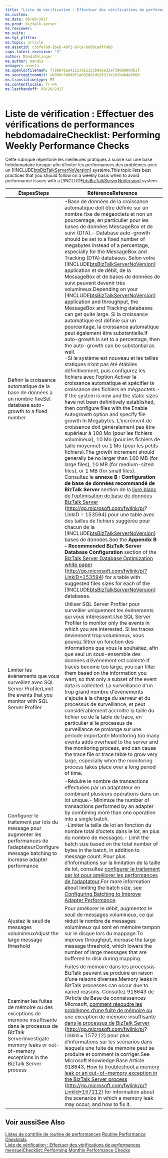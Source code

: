 ```yaml
---
title: "Liste de vérification : Effectuer des vérifications de performances hebdomadaire | Documents Microsoft"
ms.custom: 
ms.date: 06/08/2017
ms.prod: biztalk-server
ms.reviewer: 
ms.suite: 
ms.tgt_pltfrm: 
ms.topic: article
ms.assetid: c36fe78d-1be8-49f2-97ce-b6d0cadffab8
caps.latest.revision: "3"
author: MandiOhlinger
ms.author: mandia
manager: anneta
ms.openlocfilehash: f7898702e42253ab1155b0a6e32af3008800db1f
ms.sourcegitcommit: cb908c540d8f1a692d01dc8f313e16cb4b4e696d
ms.translationtype: MT
ms.contentlocale: fr-FR
ms.lasthandoff: 09/20/2017
---
```

# <a name="checklist-performing-weekly-performance-checks"></a><span data-ttu-id="1983b-102">Liste de vérification : Effectuer des vérifications de performances hebdomadaire</span><span class="sxs-lookup"><span data-stu-id="1983b-102">Checklist: Performing Weekly Performance Checks</span></span>
<span data-ttu-id="1983b-103">Cette rubrique répertorie les meilleures pratiques à suivre sur une base hebdomadaire lorsque afin d’éviter les performances des problèmes avec un [!INCLUDE[btsBizTalkServerNoVersion](../includes/btsbiztalkservernoversion-md.md)] système.</span><span class="sxs-lookup"><span data-stu-id="1983b-103">This topic lists best practices that you should follow on a weekly basis when to avoid performance issues with a [!INCLUDE[btsBizTalkServerNoVersion](../includes/btsbiztalkservernoversion-md.md)] system.</span></span>  
  
|<span data-ttu-id="1983b-104">Étapes</span><span class="sxs-lookup"><span data-stu-id="1983b-104">Steps</span></span>|<span data-ttu-id="1983b-105">Référence</span><span class="sxs-lookup"><span data-stu-id="1983b-105">Reference</span></span>|  
|-----------|---------------|  
|<span data-ttu-id="1983b-106">Définir la croissance automatique de la base de données à un nombre fixe</span><span class="sxs-lookup"><span data-stu-id="1983b-106">Set database auto-growth to a fixed number</span></span>|<span data-ttu-id="1983b-107">-Base de données de la croissance automatique doit être définie sur un nombre fixe de mégaoctets et non un pourcentage, en particulier pour les bases de données MessageBox et de suivi (DTA).</span><span class="sxs-lookup"><span data-stu-id="1983b-107">-   Database auto-growth should be set to a fixed number of megabytes instead of a percentage, especially for the MessageBox and Tracking (DTA) databases.</span></span> <span data-ttu-id="1983b-108">Selon votre [!INCLUDE[btsBizTalkServerNoVersion](../includes/btsbiztalkservernoversion-md.md)] application et de débit, de la MessageBox et de bases de données de suivi peuvent devenir très volumineux.</span><span class="sxs-lookup"><span data-stu-id="1983b-108">Depending on your [!INCLUDE[btsBizTalkServerNoVersion](../includes/btsbiztalkservernoversion-md.md)] application and throughput, the MessageBox and Tracking databases can get quite large.</span></span> <span data-ttu-id="1983b-109">Si la croissance automatique est définie sur un pourcentage, la croissance automatique peut également être substantielle.</span><span class="sxs-lookup"><span data-stu-id="1983b-109">If auto-growth is set to a percentage, then the auto-growth can be substantial as well.</span></span><br /><span data-ttu-id="1983b-110">-Si le système est nouveau et les tailles statiques n’ont pas été établies définitivement, puis configurez les fichiers avec l’option Activer la croissance automatique et spécifier la croissance des fichiers en mégaoctets.</span><span class="sxs-lookup"><span data-stu-id="1983b-110">-   If the system is new and the static sizes have not been definitively established, then configure files with the Enable Autogrowth option and specify file growth In Megabytes.</span></span> <span data-ttu-id="1983b-111">L’incrément de croissance doit généralement pas être supérieur à 100 Mo (pour les fichiers volumineux), 10 Mo (pour les fichiers de taille moyenne) ou 1 Mo (pour les petits fichiers).</span><span class="sxs-lookup"><span data-stu-id="1983b-111">The growth increment should generally be no larger than 100 MB (for large files), 10 MB (for medium-sized files), or 1 MB (for small files).</span></span> <span data-ttu-id="1983b-112">Consultez le **annexe B : Configuration de base de données recommandé de BizTalk Server** section de la [livre blanc de l’optimisation de base de données BizTalk Server](http://go.microsoft.com/fwlink/p/?LinkID=153594) (http://go.microsoft.com/fwlink/p/? LinkID = 153594) pour une table avec des tailles de fichiers suggérée pour chacun de la [!INCLUDE[btsBizTalkServerNoVersion](../includes/btsbiztalkservernoversion-md.md)] bases de données.</span><span class="sxs-lookup"><span data-stu-id="1983b-112">See the **Appendix B – Recommended BizTalk Server Database Configuration** section of the [BizTalk Server Database Optimization white paper](http://go.microsoft.com/fwlink/p/?LinkID=153594) (http://go.microsoft.com/fwlink/p/?LinkID=153594) for a table with suggested files sizes for each of the [!INCLUDE[btsBizTalkServerNoVersion](../includes/btsbiztalkservernoversion-md.md)] databases.</span></span>|  
|<span data-ttu-id="1983b-113">Limiter les événements que vous surveillez avec SQL Server Profiler</span><span class="sxs-lookup"><span data-stu-id="1983b-113">Limit the events that you monitor with SQL Server Profiler</span></span>|<span data-ttu-id="1983b-114">Utiliser SQL Server Profiler pour surveiller uniquement les événements qui vous intéressent.</span><span class="sxs-lookup"><span data-stu-id="1983b-114">Use SQL Server Profiler to monitor only the events in which you are interested.</span></span> <span data-ttu-id="1983b-115">Si les traces deviennent trop volumineux, vous pouvez filtrer en fonction des informations que vous le souhaitez, afin que seul un sous-ensemble des données d’événement est collecté.</span><span class="sxs-lookup"><span data-stu-id="1983b-115">If traces become too large, you can filter them based on the information you want, so that only a subset of the event data is collected.</span></span> <span data-ttu-id="1983b-116">La surveillance d'un trop grand nombre d'événements s'ajoute à la charge du serveur et du processus de surveillance, et peut considérablement accroître la taille du fichier ou de la table de trace, en particulier si le processus de surveillance se prolonge sur une période importante.</span><span class="sxs-lookup"><span data-stu-id="1983b-116">Monitoring too many events adds overhead to the server and the monitoring process, and can cause the trace file or trace table to grow very large, especially when the monitoring process takes place over a long period of time.</span></span>|  
|<span data-ttu-id="1983b-117">Configurer le traitement par lots du message pour augmenter les performances de l’adaptateur</span><span class="sxs-lookup"><span data-stu-id="1983b-117">Configure message batching to increase adapter performance</span></span>|<span data-ttu-id="1983b-118">-Réduire le nombre de transactions effectuées par un adaptateur en combinant plusieurs opérations dans un lot unique.</span><span class="sxs-lookup"><span data-stu-id="1983b-118">-   Minimize the number of transactions performed by an adapter by combining more than one operation into a single batch.</span></span><br /><span data-ttu-id="1983b-119">-Limiter la taille de lot en fonction du nombre total d’octets dans le lot, en plus du nombre de messages.</span><span class="sxs-lookup"><span data-stu-id="1983b-119">-   Limit the batch size based on the total number of bytes in the batch, in addition to message count.</span></span> <span data-ttu-id="1983b-120">Pour plus d’informations sur la limitation de la taille de lot, consultez [configurer le traitement par lot pour améliorer les performances de l’adaptateur](../technical-guides/configuring-batching-to-improve-adapter-performance.md).</span><span class="sxs-lookup"><span data-stu-id="1983b-120">For more information about limiting the batch size, see [Configuring Batching to Improve Adapter Performance](../technical-guides/configuring-batching-to-improve-adapter-performance.md).</span></span>|  
|<span data-ttu-id="1983b-121">Ajustez le seuil de messages volumineux</span><span class="sxs-lookup"><span data-stu-id="1983b-121">Adjust the large message threshold</span></span>|<span data-ttu-id="1983b-122">Pour améliorer le débit, augmentez le seuil de messages volumineux, ce qui réduit le nombre de messages volumineux qui sont en mémoire tampon sur le disque lors du mappage.</span><span class="sxs-lookup"><span data-stu-id="1983b-122">To improve throughput, increase the large message threshold, which lowers the number of large messages that are buffered to disk during mapping.</span></span>|  
|<span data-ttu-id="1983b-123">Examiner les fuites de mémoire ou des exceptions de mémoire insuffisante dans le processus de BizTalk Server</span><span class="sxs-lookup"><span data-stu-id="1983b-123">Investigate memory leaks or out-of-memory exceptions in the BizTalk Server process</span></span>|<span data-ttu-id="1983b-124">Fuites de mémoire dans les processus BizTalk peuvent se produire en raison d’une raisons diverses.</span><span class="sxs-lookup"><span data-stu-id="1983b-124">Memory leaks in BizTalk processes can occur due to varied reasons.</span></span> <span data-ttu-id="1983b-125">Consultez 918643 de l’Article de Base de connaissances Microsoft, [comment résoudre les problèmes d’une fuite de mémoire ou une exception de mémoire insuffisante dans le processus de BizTalk Server](http://go.microsoft.com/fwlink/p/?LinkId=157212) (http://go.microsoft.com/fwlink/p/? LinkId = 157212) pour plus d’informations sur les scénarios dans lesquels une fuite de mémoire peut se produire et comment la corriger.</span><span class="sxs-lookup"><span data-stu-id="1983b-125">See Microsoft Knowledge Base Article 918643, [How to troubleshoot a memory leak or an out-of-memory exception in the BizTalk Server process](http://go.microsoft.com/fwlink/p/?LinkId=157212) (http://go.microsoft.com/fwlink/p/?LinkId=157212) for information about the scenarios in which a memory leak may occur, and how to fix it.</span></span>|  
  
## <a name="see-also"></a><span data-ttu-id="1983b-126">Voir aussi</span><span class="sxs-lookup"><span data-stu-id="1983b-126">See Also</span></span>  
 <span data-ttu-id="1983b-127">[Listes de contrôle de routine de performances](../technical-guides/routine-performance-checklists.md) </span><span class="sxs-lookup"><span data-stu-id="1983b-127">[Routine Performance Checklists](../technical-guides/routine-performance-checklists.md) </span></span>  
 [<span data-ttu-id="1983b-128">Liste de vérification : Effectuer des vérifications de performances mensuel</span><span class="sxs-lookup"><span data-stu-id="1983b-128">Checklist: Performing Monthly Performance Checks</span></span>](../technical-guides/checklist-performing-monthly-performance-checks.md)